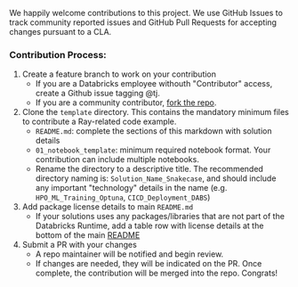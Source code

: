 We happily welcome contributions to this project. We use GitHub Issues to track community reported issues and GitHub Pull Requests for accepting changes pursuant to a CLA.

### Contribution Process:
1. Create a feature branch to work on your contribution
    * If you are a Databricks employee withouth "Contributor" access, create a Github issue tagging @tj.
    * If you are a community contributor, [fork the repo](https://docs.github.com/en/pull-requests/collaborating-with-pull-requests/working-with-forks/fork-a-repo).
2. Clone the `template` directory. This contains the mandatory minimum files to contribute a Ray-related code example. 
    * `README.md`: complete the sections of this markdown with solution details
    * `01_notebook_template`: minimum required notebook format. Your contribution can include multiple notebooks.
    * Rename the directory to a descriptive title. The recommended directory naming is: `Solution_Name_Snakecase`, and should include any important "technology" details in the name (e.g. `HPO_ML_Training_Optuna`, `CICD_Deployment_DABS`)
3. Add package license details to main `README.md`
    * If your solutions uses any packages/libraries that are not part of the Databricks Runtime, add a table row with license details at the bottom of the main [README](README.md)
4. Submit a PR with your changes
    * A repo maintainer will be notified and begin review.
    * If changes are needed, they will be indicated on the PR. Once complete, the contribution will be merged into the repo. Congrats!
